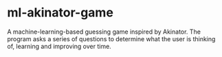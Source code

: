 # ml-akinator-game
A machine-learning-based guessing game inspired by Akinator. The program asks a series of questions to determine what the user is thinking of, learning and improving over time.
